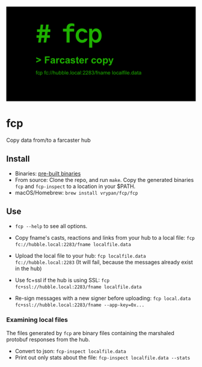 ![social preview image](opengraph.png)


# fcp

Copy data from/to a farcaster hub

## Install

- Binaries: [pre-built binaries](https://github.com/vrypan/fcp/releases)
- From source: Clone the repo, and run `make`. Copy the generated binaries `fcp` and `fcp-inspect` to a location in your $PATH.
- macOS/Homebrew: `brew install vrypan/fcp/fcp`

## Use

- `fcp --help` to see all options.

- Copy fname's casts, reactions and links from your hub to a local file:
`fcp fc://hubble.local:2283/fname localfile.data`

- Upload the local file to your hub: `fcp localfile.data fc://hubble.local:2283`
(It will fail, because the messages already exist in the hub)

- Use fc+ssl if the hub is using SSL: `fcp fc+ssl://hubble.local:2283/fname localfile.data`

- Re-sign messages with a new signer before uploading: `fcp local.data fc+ssl://hubble.local:2283/fname --app-key=0x...`

### Examining local files

The files generated by `fcp` are binary files containing the marshaled
protobuf responses from the hub.

- Convert to json: `fcp-inspect localfile.data`
- Print out only stats about the file: `fcp-inspect localfile.data --stats`
